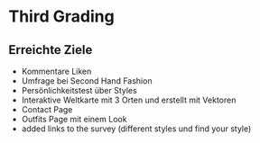 # Third Grading

## Erreichte Ziele
* Kommentare Liken
* Umfrage bei Second Hand Fashion
* Persönlichkeitstest über Styles
* Interaktive Weltkarte mit 3 Orten und erstellt mit Vektoren
* Contact Page
* Outfits Page mit einem Look
* added links to the survey (different styles und find your style)
